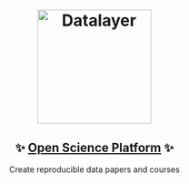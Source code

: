 <h1 align="center">
  <img
      alt="Datalayer"
      src="https://assets.datalayer.design/datalayer-25.svg"
      width="200"
    />
</h1>
<h2 align="center">
  ✨ <a href="https://datalayer.io">Open Science Platform</a> ✨
</h2>

<p align="center">Create reproducible data papers and courses</p>
